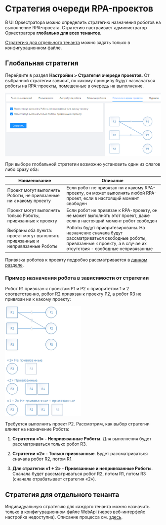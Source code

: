 # Стратегия очереди RPA-проектов

В UI Оркестратора можно определить стратегию назначения роботов на выполнение RPA-проекта. Стратегию настраивает администратор Оркестратора **глобально для всех тенантов.**

[Стратегию для отдельного тенанта](https://docs.primo-rpa.ru/primo-rpa/orchestrator/fine-tuning/project-queue-strategies-for-tenant) можно задать только в конфигурационном файле.

## Глобальная стратегия

Перейдите в раздел **Настройки > Стратегия очереди проектов**. От выбранной стратегии зависит, по какому принципу будут назначаться роботы на RPA-проекты, помещенные в очередь на выполнение. 

![](<../../.gitbook/assets/0 (9)>)

При выборе глобальной стратегии возможно установить один из флагов либо сразу оба:

| Наименование                                                      | Описание                                                                                    |
| ----------------------------------------------------------------- | ----------------------------------------------------------------------------------------- |
| Проект могут выполнять Роботы, не привязанные ни к какому проекту | Если робот не привязан ни к какому RPA-проекту, он может выполнять любой RPA-проект, если в настоящий момент свободен |
| Проект могут выполнять только Роботы, привязанные к проекту       | Если робот не привязан к RPA-проекту, он не может выполнять этот проект, даже если в настоящий момент робот свободен  |
| Выбраны оба пункта: проект могут выполнять привязанные и непривязанные Роботы | Роботы будут приоритезированы. На назначение сначала будут рассматриваться свободные роботы, привязанные к проекту, а в случае их отсутствия - свободные непривязанные |

Привязка роботов к проекту подробно рассматривается в [данном разделе](https://docs.primo-rpa.ru/primo-rpa/orchestrator/basics/assign-task).


### Пример назначения робота в зависимости от стратегии

Робот R1 привязан к проектам P1 и P2 с приоритетом 1 и 2 соответственно, робот R2 привязан к проекту P2, а робот R3 не привязан ни к какому проекту: 

![](<../../.gitbook/assets/image (537).png>)

Требуется выполнить проект P2. Рассмотрим, как выбор стратегии влияет на назначение Робота:

1. **Стратегия «1» - Непривязанные Роботы**. Для выполнения будет рассматриваться только робот R3.

2. **Стратегии «2» - Только привязанные**. Будет рассматриваться сначала робот R2, потом R1.

3. **Для стратегии «1 + 2» - Привязанные и непривязанные Роботы**. Сначала будет рассматриваться робот R2, потом R1, потом R3 (сначала отрабатывает стратегия «2»).

## Стратегия для отдельного тенанта
Индивидуальную стратегию для каждого тенанта можно назначить только в конфигурационном файле WebApi (через веб-интерфейс настройка недоступна). Описание процесса см. [здесь](https://docs.primo-rpa.ru/primo-rpa/orchestrator/fine-tuning/project-queue-strategies-for-tenant).
